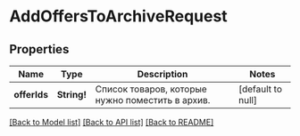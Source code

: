 # AddOffersToArchiveRequest

## Properties
Name | Type | Description | Notes
------------ | ------------- | ------------- | -------------
**offerIds** | **String!** | Список товаров, которые нужно поместить в архив. | [default to null]

[[Back to Model list]](../README.md#documentation-for-models) [[Back to API list]](../README.md#documentation-for-api-endpoints) [[Back to README]](../README.md)


